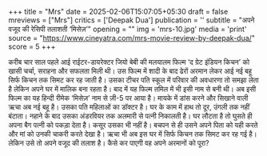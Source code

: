 +++
title = "Mrs"
date = 2025-02-06T15:07:05+05:30
draft = false
mreviews = ["Mrs"]
critics = ['Deepak Dua']
publication = ''
subtitle = "अपने वजूद की रेसिपी तलाशती ‘मिसेज़’"
opening = ""
img = 'mrs-10.jpg'
media = 'print'
source = "https://www.cineyatra.com/mrs-movie-review-by-deepak-dua/"
score = 5
+++

करीब चार साल पहले आई राईटर-डायरेक्टर जियो बेबी की मलयालम फिल्म ‘द ग्रेट इंडियन किचन’ को खासी चर्चा, सराहना और सफलता मिली थी। उस फिल्म में शादी के बाद ढेरों अरमान लेकर आई नई बहू सिर्फ किचन तक सिमट कर रह जाती है। उसका टीचर पति स्कूल में परिवार की अवधारणा तो समझा लेता है लेकिन अपने घर में मालिक बना रहता है। बाद में यह फिल्म तमिल में भी इसी नाम से बनी थी। अब इसी फिल्म का यह हिन्दी रीमेक ‘मिसेज़’ नाम से ज़ी-5 पर आया है। मायके में डांस करने और सिखाने वाली ऋचा अब नई बहू है। उसका पति महिलाओं का डॉक्टर है। घर के काम में हाथ तो दूर, उंगली तक नहीं बंटाता। नहाने के बाद उसका अंडरवियर तक अलमारी से पत्नी निकालती है। घर लौटता है तो घुसते ही अपना बैग पत्नी को पकड़ा देता है। कसूर उसका भी नहीं है। बचपन से ही उसने अपने पिता को यही करते और मां को उनकी चाकरी करते देखा है। ऋचा भी अब इस घर में सिर्फ किचन तक सिमट कर रह गई है। लेकिन उसे तो अपने वजूद की तलाश है। कैसे कर पाएगी वह अपने अरमानों को पूरा?
